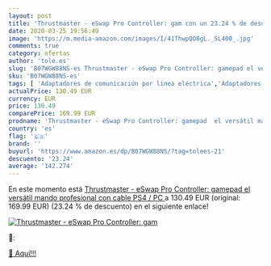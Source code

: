 ```yaml
---
layout: post
title: 'Thrustmaster - eSwap Pro Controller: gam con un 23.24 % de descuento'
date: 2020-03-25 19:56:49
image: 'https://m.media-amazon.com/images/I/41ThwpQO8gL._SL400_.jpg'
comments: true
category: ofertas
author: 'tole.es'
slug: 'B07WGW88NS-es Thrustmaster - eSwap Pro Controller: gamepad el versátil...'
sku: 'B07WGW88NS-es'
tags: [ 'Adaptadores de comunicación por línea eléctrica','Adaptadores de red','Dispositivos de red','Informática','ps4', ]
actualPrice: 130.49 EUR
currency: EUR
price: 130.49
comparePrice: 169.99 EUR
prodname: 'Thrustmaster - eSwap Pro Controller: gamepad  el versátil mando profesional con cable  PS4 / PC '
country: 'es'
flag: '🇪🇸'
brand: ''
buyurl: 'https://www.amazon.es/dp/B07WGW88NS/?tag=tolees-21'
descuento: '23.24'
average: '142.274'
---
```


En este momento está [Thrustmaster - eSwap Pro Controller: gamepad  el versátil mando profesional con cable  PS4 / PC ](https://www.amazon.es/dp/B07WGW88NS/?tag=tolees-21) a 130.49 EUR (original: 169.99 EUR) (23.24 %  de descuento) en el siguiente enlace!

[![Thrustmaster - eSwap Pro Controller: gam](https://m.media-amazon.com/images/I/41ThwpQO8gL._SL400_.jpg)](https://www.amazon.es/dp/B07WGW88NS/?tag=tolees-21)

🔎:


[🛒 Aquí!!!](https://www.amazon.es/dp/B07WGW88NS/?tag=tolees-21)
